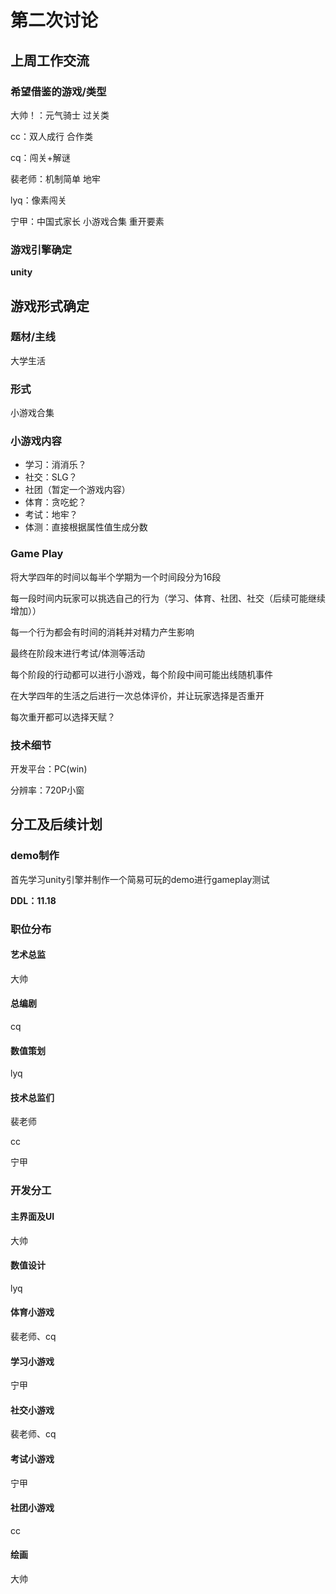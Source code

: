 # 第二次讨论

## 上周工作交流

### 希望借鉴的游戏/类型

大帅！：元气骑士	过关类

cc：双人成行	合作类

cq：闯关+解谜

裴老师：机制简单	地牢

lyq：像素闯关

宁甲：中国式家长	小游戏合集	重开要素

### 游戏引擎确定

**unity**

## 游戏形式确定

### 题材/主线

大学生活

### 形式

小游戏合集

### 小游戏内容

+ 学习：消消乐？
+ 社交：SLG？
+ 社团（暂定一个游戏内容）
+ 体育：贪吃蛇？
+ 考试：地牢？
+ 体测：直接根据属性值生成分数

### Game Play

将大学四年的时间以每半个学期为一个时间段分为16段

每一段时间内玩家可以挑选自己的行为（学习、体育、社团、社交（后续可能继续增加））

每一个行为都会有时间的消耗并对精力产生影响

最终在阶段末进行考试/体测等活动

每个阶段的行动都可以进行小游戏，每个阶段中间可能出线随机事件

在大学四年的生活之后进行一次总体评价，并让玩家选择是否重开

每次重开都可以选择天赋？

### 技术细节

开发平台：PC(win)

分辨率：720P小窗

## 分工及后续计划

### demo制作

首先学习unity引擎并制作一个简易可玩的demo进行gameplay测试

**DDL：11.18**

### 职位分布

#### 艺术总监

大帅

#### 总编剧

cq

#### 数值策划

lyq

#### 技术总监们

裴老师

cc

宁甲

### 开发分工

#### 主界面及UI

大帅

#### 数值设计

lyq

#### 体育小游戏

裴老师、cq

#### 学习小游戏

宁甲

#### 社交小游戏

裴老师、cq

#### 考试小游戏

宁甲

#### 社团小游戏

cc

#### 绘画

大帅